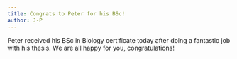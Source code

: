 ```yaml
---
title: Congrats to Peter for his BSc!
author: J-P
---
```


Peter received his BSc in Biology certificate today after doing a fantastic job with his thesis. We are all happy for you, congratulations!

